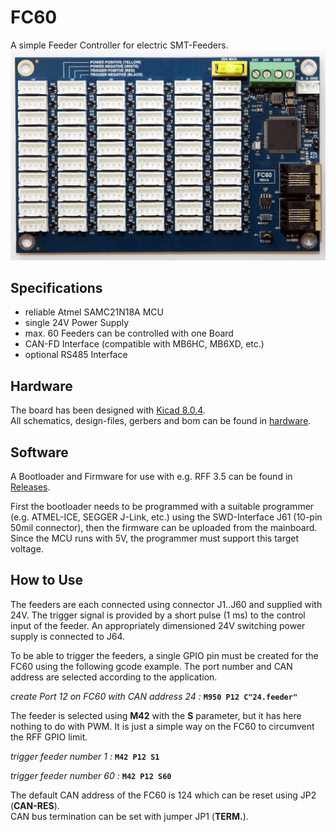 # **FC60**
A simple Feeder Controller for electric SMT-Feeders.
![FC60 Feeder Controller](/hardware/fc60.png)
## Specifications
* reliable Atmel SAMC21N18A MCU
* single 24V Power Supply
* max. 60 Feeders can be controlled with one Board
* CAN-FD Interface (compatible with MB6HC, MB6XD, etc.)
* optional RS485 Interface
## Hardware
The board has been designed with [Kicad 8.0.4](https://www.kicad.org).  
All schematics, design-files, gerbers and bom can be found in [hardware](/hardware/).
## Software
A Bootloader and Firmware for use with e.g. RFF 3.5 can be found in [Releases](http://github.com/totallymindblown/FC60/releases/latest).  

First the bootloader needs to be programmed with a suitable programmer (e.g. ATMEL-ICE, SEGGER J-Link, etc.) using the SWD-Interface J61 (10-pin 50mil connector), then the firmware can be uploaded from the mainboard. Since the MCU runs with 5V, the programmer must support this target voltage.
## How to Use
The feeders are each connected using connector J1..J60 and supplied with 24V. The trigger signal is provided by a short pulse (1 ms) to the control input of the feeder.
An appropriately dimensioned 24V switching power supply is connected to J64.

To be able to trigger the feeders, a single GPIO pin must be created for the FC60 using the following gcode example. The port number and CAN address are selected according to the application.

*_create Port 12 on FC60 with CAN address 24 :_* <b>`M950 P12 C"24.feeder"`</b>

The feeder is selected using <b>M42</b> with the <b>S</b> parameter, but it has here nothing to do with PWM. It is just a simple way on the FC60 to circumvent the RFF GPIO limit.  

*_trigger feeder number 1 :_* <b>`M42 P12 S1`</b>  

*_trigger feeder number 60 :_* <b>`M42 P12 S60`</b>  

The default CAN address of the FC60 is 124 which can be reset using JP2 (__CAN-RES__).  
CAN bus termination can be set with jumper JP1 (__TERM.__).
